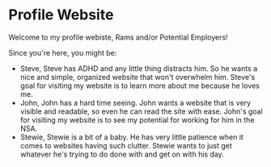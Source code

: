 # Profile Website

Welcome to my profile webiste, Rams and/or Potential Employers!
<!-- enter your target audience after the comma above -->

Since you're here, you might be: 
* Steve, Steve has ADHD and any little thing distracts him. So he wants a nice and simple, organized website that won't overwhelm him. Steve's goal for visiting my website is to learn more about me because he loves me.
* John, John has a hard time seeing. John wants a website that is very visible and readable, so even he can read the site with ease. John's goal for visiting my website is to see my potential for working for him in the NSA.
* Stewie, Stewie is a bit of a baby. He has very little patience when it comes to websites having such clutter. Stewie wants to just get whatever he's trying to do done with and get on with his day.
<!-- make a bulleted list of 3 fictional visitors to your site. Include a few detials about them that could impact how you design for them. For each visitor, assign a task or goal they have for visiting your profile website -->
